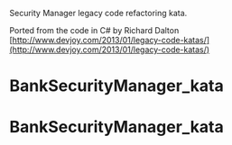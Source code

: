 Security Manager legacy code refactoring kata.

Ported from the code in C# by Richard Dalton [http://www.devjoy.com/2013/01/legacy-code-katas/](http://www.devjoy.com/2013/01/legacy-code-katas/)
# BankSecurityManager_kata
# BankSecurityManager_kata
